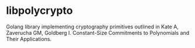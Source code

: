 # libpolycrypto
Golang library implementing cryptography primitives outlined in Kate A, Zaverucha GM, Goldberg I. Constant-Size Commitments to Polynomials and Their Applications.
